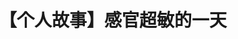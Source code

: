 ---
title: 【个人故事】感官超敏的一天
tags: [孤独症, Aspie, AS, ASD, 孤独症谱系]
color: info
description: 希望大家至少能认真倾听，不要随意给朋友贴上“矫情”，“娇气”的标签
external_url: http://mp.weixin.qq.com/s?__biz=MzIyMzgyMjY5NQ==&amp;mid=2247484091&amp;idx=1&amp;sn=a77bb10250e94d74d73c24d096708943&amp;chksm=e81914b3df6e9da5d167e019c53a71fb47f5d79066b7160b5f1e0386a754e49a28051d1c44a7&amp;scene=27#wechat_redirect
---